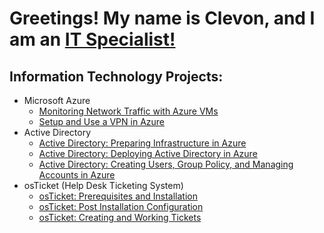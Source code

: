 <h1>Greetings! My name is Clevon, and I am an <a href="www.linkedin.com/in/cbhyl">IT Specialist!</a></h1>

<h2>Information Technology Projects:</h2>

- Microsoft Azure
  -  [Monitoring Network Traffic with Azure VMs](https://github.com/cbhylgz/Network-Monitoring-Traffic)
  -  [Setup and Use a VPN in Azure](https://github.com/cbhylgz/Azure-VPN-Setup)
- Active Directory
  - [Active Directory: Preparing Infrastructure in Azure](https://github.com/cbhylgz/Azure-AD-Preparation)
  - [Active Directory: Deploying Active Directory in Azure](https://github.com/cbhylgz/Azure-AD-Deployment)
  - [Active Directory: Creating Users, Group Policy, and Managing Accounts in Azure](https://github.com/cbhylgz/Azure-AD-Users-Group-Policy-and-Account-Management)
- osTicket (Help Desk Ticketing System)
  -  [osTicket: Prerequisites and Installation](https://github.com/cbhylgz/OsTicket-Installation)
  -  [osTicket: Post Installation Configuration](https://github.com/cbhylgz/OsTicket-Configuration)
  -  [osTicket: Creating and Working Tickets](https://github.com/cbhylgz/OsTicket-Creating-And-Working-Tickets)
